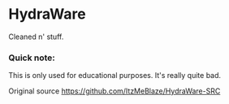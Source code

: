 # HydraWare
Cleaned n' stuff.

### Quick note:
This is only used for educational purposes. It's really quite bad.

Original source https://github.com/ItzMeBlaze/HydraWare-SRC
